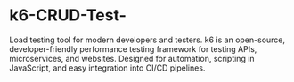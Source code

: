 # k6-CRUD-Test-
Load testing tool for modern developers and testers. k6 is an open-source, developer-friendly performance testing framework for testing APIs, microservices, and websites. Designed for automation, scripting in JavaScript, and easy integration into CI/CD pipelines.
